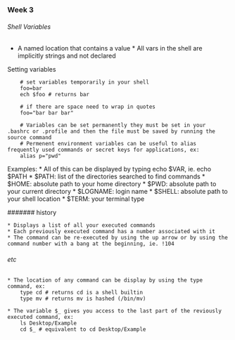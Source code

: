 ### Week 3

###### Shell Variables
* A named location that contains a value
    	* All vars in the shell are implicitly strings and not declared

Setting variables
```
	# set variables temporarily in your shell
	foo=bar
	ech $foo # returns bar

	# if there are space need to wrap in quotes
	foo="bar bar bar"

	# Variables can be set permanently they must be set in your .bashrc or .profile and then the file must be saved by running the source command
	# Permenent environment variables can be useful to alias frequently used commands or secret keys for applications, ex:
	alias p="pwd"

```

Examples:
	* All of this can be displayed by typing echo $VAR, ie. echo $PATH
	* $PATH: list of the directories searched to find commands
	* $HOME: absolute path to your home directory
	* $PWD: absolute path to your current directory
	* $LOGNAME: login name
	* $SHELL: absolute path to your shell location
	* $TERM: your terminal type

####### history

	* Displays a list of all your executed commands
    * Each previously executed command has a number associated with it
    * The command can be re-executed by using the up arrow or by using the command number with a bang at the beginning, ie. !104

###### etc

	* The location of any command can be display by using the type command, ex:
		type cd # returns cd is a shell builtin
		type mv # returns mv is hashed (/bin/mv)

	* The variable $_ gives you access to the last part of the reviously executed command, ex:
		ls Desktop/Example
		cd $_ # equivalent to cd Desktop/Example

